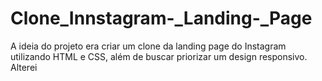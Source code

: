 # Clone_Innstagram-_Landing-_Page
A ideia do projeto era criar um clone da landing page do Instagram utilizando HTML e CSS, além de buscar priorizar um design responsivo. Alterei 
